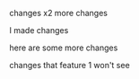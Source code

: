 changes x2 more changes

I made changes

here are some more changes

changes that feature 1 won't see